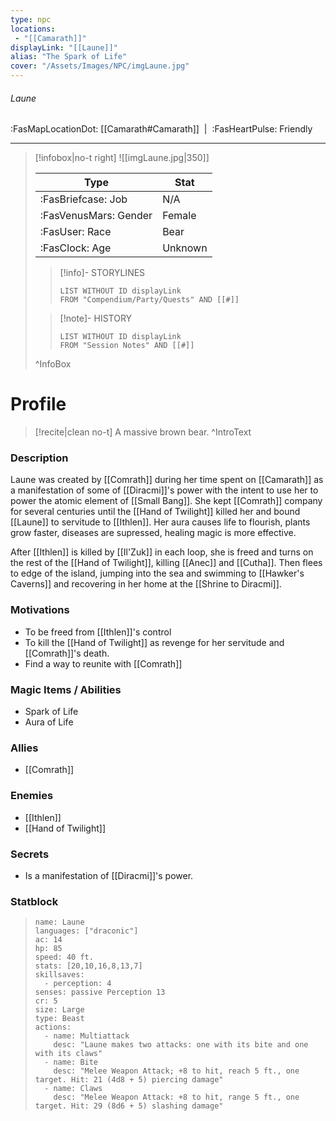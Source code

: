 ```yaml
---
type: npc
locations:
 - "[[Camarath]]"
displayLink: "[[Laune]]"
alias: "The Spark of Life"
cover: "/Assets/Images/NPC/imgLaune.jpg"
---
```

###### Laune
<span class="sub2">:FasMapLocationDot: [[Camarath#Camarath]]&nbsp;&nbsp;|&nbsp;&nbsp;:FasHeartPulse: Friendly </span>
___

> [!infobox|no-t right]
> ![[imgLaune.jpg|350]]
>
> | Type | Stat |
> | ---- | ---- |
> | :FasBriefcase: Job |  N/A |
> | :FasVenusMars: Gender | Female |
> | :FasUser: Race | Bear |
> | :FasClock: Age | Unknown |
>
>> [!info]- STORYLINES
>>```dataview
>>LIST WITHOUT ID displayLink
>>FROM "Compendium/Party/Quests" AND [[#]]
>
>>[!note]- HISTORY
>>```dataview
>>LIST WITHOUT ID displayLink
>>FROM "Session Notes" AND [[#]]
>
>^InfoBox

# Profile

> [!recite|clean no-t]
>	A massive brown bear.
>^IntroText

### Description
Laune was created by [[Comrath]] during her time spent on [[Camarath]] as a manifestation of some of [[Diracmi]]'s power with the intent to use her to power the atomic element of [[Small Bang]]. She kept [[Comrath]] company for several centuries until the [[Hand of Twilight]] killed her and bound [[Laune]] to servitude to [[Ithlen]]. Her aura causes life to flourish, plants grow faster, diseases are supressed, healing magic is more effective.

After [[Ithlen]] is killed by [[Il'Zuk]] in each loop, she is freed and turns on the rest of the [[Hand of Twilight]], killing [[Anec]] and [[Cutha]]. Then flees to edge of the island, jumping into the sea and swimming to [[Hawker's Caverns]] and recovering in her home at the [[Shrine to Diracmi]]. 

### Motivations
- To be freed from [[Ithlen]]'s control
- To kill the [[Hand of Twilight]] as revenge for her servitude and [[Comrath]]'s death.
- Find a way to reunite with [[Comrath]]

### Magic Items / Abilities
- Spark of Life
- Aura of Life

### Allies
- [[Comrath]]

### Enemies
- [[Ithlen]]
- [[Hand of Twilight]]

### Secrets
- Is a manifestation of [[Diracmi]]'s power.

### Statblock
> ```statblock
> name: Laune
> languages: ["draconic"]
> ac: 14
> hp: 85
> speed: 40 ft.
> stats: [20,10,16,8,13,7]
> skillsaves:
>   - perception: 4
> senses: passive Perception 13
> cr: 5
> size: Large
> type: Beast
> actions:
>   - name: Multiattack
>     desc: "Laune makes two attacks: one with its bite and one with its claws"
>   - name: Bite
>     desc: "Melee Weapon Attack; +8 to hit, reach 5 ft., one target. Hit: 21 (4d8 + 5) piercing damage"
>   - name: Claws
>     desc: "Melee Weapon Attack: +8 to hit, range 5 ft., one target. Hit: 29 (8d6 + 5) slashing damage"
